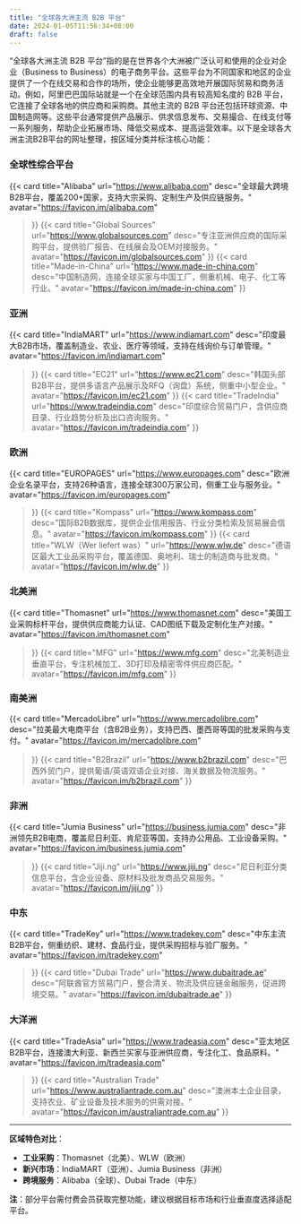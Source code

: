 ```yaml
---
title: "全球各大洲主流 B2B 平台"
date: 2024-01-05T11:56:34+08:00
draft: false
---
```



“全球各大洲主流 B2B 平台”指的是在世界各个大洲被广泛认可和使用的企业对企业（Business to Business）的电子商务平台。这些平台为不同国家和地区的企业提供了一个在线交易和合作的场所，使企业能够更高效地开展国际贸易和商务活动。例如，阿里巴巴国际站就是一个在全球范围内具有较高知名度的 B2B 平台，它连接了全球各地的供应商和采购商。其他主流的 B2B 平台还包括环球资源、中国制造网等。这些平台通常提供产品展示、供求信息发布、交易撮合、在线支付等一系列服务，帮助企业拓展市场、降低交易成本、提高运营效率。以下是全球各大洲主流B2B平台的网址整理，按区域分类并标注核心功能：


### **全球性综合平台**

<div class="row"> 

{{< card
    title="Alibaba"
    url="https://www.alibaba.com"
    desc="全球最大跨境B2B平台，覆盖200+国家，支持大宗采购、定制生产及供应链服务。"
    avatar="https://favicon.im/alibaba.com"
>}}
{{< card
    title="Global Sources"
    url="https://www.globalsources.com"
    desc="专注亚洲供应商的国际采购平台，提供验厂报告、在线展会及OEM对接服务。"
    avatar="https://favicon.im/globalsources.com"
>}}
{{< card
    title="Made-in-China"
    url="https://www.made-in-china.com"
    desc="中国制造网，连接全球买家与中国工厂，侧重机械、电子、化工等行业。"
    avatar="https://favicon.im/made-in-china.com"
>}}

</div>


### **亚洲**

<div class="row"> 

{{< card
    title="IndiaMART"
    url="https://www.indiamart.com"
    desc="印度最大B2B市场，覆盖制造业、农业、医疗等领域，支持在线询价与订单管理。"
    avatar="https://favicon.im/indiamart.com"
>}}
{{< card
    title="EC21"
    url="https://www.ec21.com"
    desc="韩国头部B2B平台，提供多语言产品展示及RFQ（询盘）系统，侧重中小型企业。"
    avatar="https://favicon.im/ec21.com"
>}}
{{< card
    title="TradeIndia"
    url="https://www.tradeindia.com"
    desc="印度综合贸易门户，含供应商目录、行业趋势分析及出口咨询服务。"
    avatar="https://favicon.im/tradeindia.com"
>}}

</div>


### **欧洲**

<div class="row"> 

{{< card
    title="EUROPAGES"
    url="https://www.europages.com"
    desc="欧洲企业名录平台，支持26种语言，连接全球300万家公司，侧重工业与服务业。"
    avatar="https://favicon.im/europages.com"
>}}
{{< card
    title="Kompass"
    url="https://www.kompass.com"
    desc="国际B2B数据库，提供企业信用报告、行业分类检索及贸易展会信息。"
    avatar="https://favicon.im/kompass.com"
>}}
{{< card
    title="WLW（Wer liefert was）"
    url="https://www.wlw.de"
    desc="德语区最大工业品采购平台，覆盖德国、奥地利、瑞士的制造商与批发商。"
    avatar="https://favicon.im/wlw.de"
>}}

</div>


### **北美洲**

<div class="row"> 

{{< card
    title="Thomasnet"
    url="https://www.thomasnet.com"
    desc="美国工业采购标杆平台，提供供应商能力认证、CAD图纸下载及定制化生产对接。"
    avatar="https://favicon.im/thomasnet.com"
>}}
{{< card
    title="MFG"
    url="https://www.mfg.com"
    desc="北美制造业垂直平台，专注机械加工、3D打印及精密零件供应商匹配。"
    avatar="https://favicon.im/mfg.com"
>}}

</div>


### **南美洲**

<div class="row"> 

{{< card
    title="MercadoLibre"
    url="https://www.mercadolibre.com"
    desc="拉美最大电商平台（含B2B业务），支持巴西、墨西哥等国的批发采购与支付。"
    avatar="https://favicon.im/mercadolibre.com"
>}}
{{< card
    title="B2Brazil"
    url="https://www.b2brazil.com"
    desc="巴西外贸门户，提供葡语/英语双语企业对接、海关数据及物流服务。"
    avatar="https://favicon.im/b2brazil.com"
>}}

</div>


### **非洲**

<div class="row"> 

{{< card
    title="Jumia Business"
    url="https://business.jumia.com"
    desc="非洲领先B2B电商，覆盖尼日利亚、肯尼亚等国，支持办公用品、工业设备采购。"
    avatar="https://favicon.im/business.jumia.com"
>}}
{{< card
    title="Jiji.ng"
    url="https://www.jiji.ng"
    desc="尼日利亚分类信息平台，含企业设备、原材料及批发商品交易服务。"
    avatar="https://favicon.im/jiji.ng"
>}}

</div>


### **中东**

<div class="row"> 

{{< card
    title="TradeKey"
    url="https://www.tradekey.com"
    desc="中东主流B2B平台，侧重纺织、建材、食品行业，提供采购招标与验厂服务。"
    avatar="https://favicon.im/tradekey.com"
>}}
{{< card
    title="Dubai Trade"
    url="https://www.dubaitrade.ae"
    desc="阿联酋官方贸易门户，整合清关、物流及供应链金融服务，促进跨境交易。"
    avatar="https://favicon.im/dubaitrade.ae"
>}}

</div>


### **大洋洲**

<div class="row"> 

{{< card
    title="TradeAsia"
    url="https://www.tradeasia.com"
    desc="亚太地区B2B平台，连接澳大利亚、新西兰买家与亚洲供应商，专注化工、食品原料。"
    avatar="https://favicon.im/tradeasia.com"
>}}
{{< card
    title="Australian Trade"
    url="https://www.australiantrade.com.au"
    desc="澳洲本土企业目录，支持农业、矿业设备及技术服务的供需对接。"
    avatar="https://favicon.im/australiantrade.com.au"
>}}

</div>

---

**区域特色对比**：

- **工业采购**：Thomasnet（北美）、WLW（欧洲）
- **新兴市场**：IndiaMART（亚洲）、Jumia Business（非洲）
- **跨境服务**：Alibaba（全球）、Dubai Trade（中东）

**注**：部分平台需付费会员获取完整功能，建议根据目标市场和行业垂直度选择适配平台。